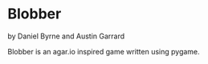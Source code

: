 # Blobber
by Daniel Byrne and Austin Garrard

Blobber is an agar.io inspired game written using pygame. 